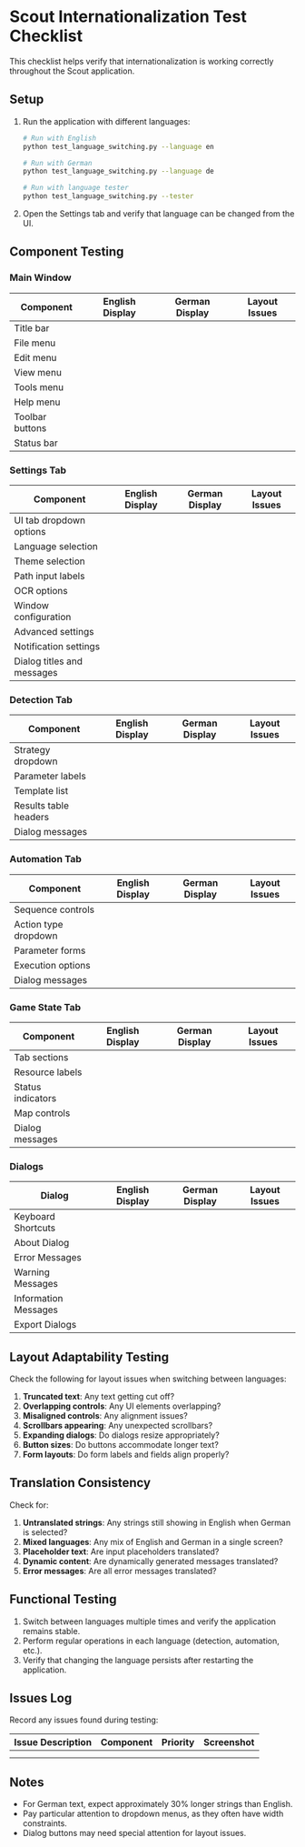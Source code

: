 # Scout Internationalization Test Checklist

This checklist helps verify that internationalization is working correctly throughout the Scout application.

## Setup

1. Run the application with different languages:
   ```bash
   # Run with English
   python test_language_switching.py --language en
   
   # Run with German
   python test_language_switching.py --language de
   
   # Run with language tester
   python test_language_switching.py --tester
   ```

2. Open the Settings tab and verify that language can be changed from the UI.

## Component Testing

### Main Window

| Component | English Display | German Display | Layout Issues |
|-----------|----------------|---------------|---------------|
| Title bar | | | |
| File menu | | | |
| Edit menu | | | |
| View menu | | | |
| Tools menu | | | |
| Help menu | | | |
| Toolbar buttons | | | |
| Status bar | | | |

### Settings Tab

| Component | English Display | German Display | Layout Issues |
|-----------|----------------|---------------|---------------|
| UI tab dropdown options | | | |
| Language selection | | | |
| Theme selection | | | |
| Path input labels | | | |
| OCR options | | | |
| Window configuration | | | |
| Advanced settings | | | |
| Notification settings | | | |
| Dialog titles and messages | | | |

### Detection Tab

| Component | English Display | German Display | Layout Issues |
|-----------|----------------|---------------|---------------|
| Strategy dropdown | | | |
| Parameter labels | | | |
| Template list | | | |
| Results table headers | | | |
| Dialog messages | | | |

### Automation Tab

| Component | English Display | German Display | Layout Issues |
|-----------|----------------|---------------|---------------|
| Sequence controls | | | |
| Action type dropdown | | | |
| Parameter forms | | | |
| Execution options | | | |
| Dialog messages | | | |

### Game State Tab 

| Component | English Display | German Display | Layout Issues |
|-----------|----------------|---------------|---------------|
| Tab sections | | | |
| Resource labels | | | |
| Status indicators | | | |
| Map controls | | | |
| Dialog messages | | | |

### Dialogs

| Dialog | English Display | German Display | Layout Issues |
|--------|----------------|---------------|---------------|
| Keyboard Shortcuts | | | |
| About Dialog | | | |
| Error Messages | | | |
| Warning Messages | | | |
| Information Messages | | | |
| Export Dialogs | | | |

## Layout Adaptability Testing

Check the following for layout issues when switching between languages:

1. **Truncated text**: Any text getting cut off?
2. **Overlapping controls**: Any UI elements overlapping?
3. **Misaligned controls**: Any alignment issues?
4. **Scrollbars appearing**: Any unexpected scrollbars?
5. **Expanding dialogs**: Do dialogs resize appropriately?
6. **Button sizes**: Do buttons accommodate longer text?
7. **Form layouts**: Do form labels and fields align properly?

## Translation Consistency

Check for:

1. **Untranslated strings**: Any strings still showing in English when German is selected?
2. **Mixed languages**: Any mix of English and German in a single screen?
3. **Placeholder text**: Are input placeholders translated?
4. **Dynamic content**: Are dynamically generated messages translated?
5. **Error messages**: Are all error messages translated?

## Functional Testing

1. Switch between languages multiple times and verify the application remains stable.
2. Perform regular operations in each language (detection, automation, etc.).
3. Verify that changing the language persists after restarting the application.

## Issues Log

Record any issues found during testing:

| Issue Description | Component | Priority | Screenshot |
|-------------------|-----------|----------|------------|
| | | | |
| | | | |

## Notes

- For German text, expect approximately 30% longer strings than English.
- Pay particular attention to dropdown menus, as they often have width constraints.
- Dialog buttons may need special attention for layout issues. 